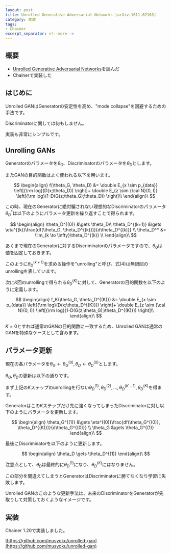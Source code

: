 ```yaml
---
layout: post
title: Unrolled Generative Adversarial Networks [arXiv:1611.02163]
category: 実装
tags:
- Chainer
excerpt_separator: <!--more-->
---
```


## 概要

- [Unrolled Generative Adversarial Networks](https://arxiv.org/abs/1611.02163)を読んだ
- Chainerで実装した

<!--more-->

## はじめに

Unrolled GANはGeneratorの安定性を高め、"mode collapse"を回避するための手法です。

Discriminatorに関しては何もしません。

実装も非常にシンプルです。

## Unrolling GANs

Generatorのパラメータを$\theta_G$、Discriminatorのパラメータを$\theta_D$とします。

またGANの目的関数はよく使われる以下を用います。

$$
	\begin{align}
		f(\theta_G, \theta_D) &= \double E_{x \sim p_{data}} \left[{\rm log}(D(x;\theta_D)) \right]+
		\double E_{z \sim {\cal N}(0, I)} \left[{\rm log}(1-D(G(z;\theta_G);\theta_D)) \right]\\
	\end{align}\
$$

この時、現在のGeneratorに絶対騙されない理想的なDiscriminatorのパラメータ$\theta_D^*$は以下のようにパラメータ更新を繰り返すことで得られます。

$$
	\begin{align}
		\theta_D^{(0)} &\gets \theta_D\\
		\theta_D^{(k+1)} &\gets \eta^{(k)}\frac{df(\theta_G, \theta_D^{(k)})}{d\theta_D^{(k)}} \\
		\theta_D^* &= \lim_{k \to \infty}\theta_D^{(k)} \\
	\end{align}\
$$

あくまで現在のGeneratorに対するDiscriminatorのパラメータですので、$\theta_G$は値を固定しておきます。

このように$\theta_D^{(k+1)}$を求める操作を"unrolling"と呼び、式(4)は無限回のunrollingを表しています。

次に$K$回のunrollingで得られる$\theta_D^{(K)}$に対して、Generatorの目的関数を以下のように定義します。

$$
	\begin{align}
		f_K(\theta_G, \theta_D^{(K)}) &= \double E_{x \sim p_{data}} \left[{\rm log}(D(x;\theta_D^{(K)})) \right]+
		\double E_{z \sim {\cal N}(0, I)} \left[{\rm log}(1-D(G(z;\theta_G);\theta_D^{(K)})) \right]\\
	\end{align}\
$$

$K=0$とすれば通常のGANの目的関数に一致するため、Unrolled GANは通常のGANを特殊なケースとして含みます。

## パラメータ更新

現在の各パラメータを$\theta_G \gets \theta_G^{(0)}, \theta_D \gets \theta_D^{(0)}$とします。

$\theta_G, \theta_D$の更新は以下の通りです。

まず上記の$K$ステップのunrollingを行ない$\theta_D^{(1)}, \theta_D^{(2)}, ..., \theta_D^{(K-1)}, \theta_D^{(K)}$を得ます。

Generatorはこの$K$ステップだけ先に強くなってしまったDiscriminatorに対し以下のようにパラメータを更新します。

$$
	\begin{align}
		\theta_G^{(1)} &\gets \eta^{(0)}\frac{df(\theta_G^{(0)}, \theta_D^{(K)})}{d\theta_G^{(0)}} \\
		\theta_G &\gets \theta_G^{(1)}
	\end{align}\
$$

最後にDiscriminatorを以下のように更新します。

$$
	\begin{align}
		\theta_D \gets \theta_D^{(1)}
	\end{align}\
$$

注意点として、$\theta_D$は最終的に$\theta_D^{(1)}$になり、$\theta_D^{(K)}$にはなりません。

この部分を間違えてしまうとGeneratorはDiscriminatorに勝てなくなり学習に失敗します。

Unrolled GANのこのような更新手法は、未来のDiscriminatorをGeneratorが先取りして対策しておくようなイメージです。

## 実装

Chainer 1.20で実装しました。

[https://github.com/musyoku/unrolled-gan](https://github.com/musyoku/unrolled-gan)

